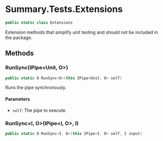 # Summary.Tests.Extensions
```cs
public static class Extensions
```

Extension methods that simplify unit testing and should not be included in the package.

## Methods
### RunSync<O>(IPipe<Unit, O>)
```cs
public static O RunSync<O>(this IPipe<Unit, O> self)
```

Runs the pipe synchronously.

#### Parameters
- `self`: The pipe to execute.

### RunSync<I, O>(IPipe<I, O>, I)
```cs
public static O RunSync<I, O>(this IPipe<I, O> self, I input)
```

